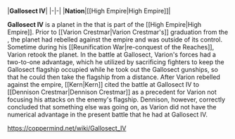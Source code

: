 |**Gallosect IV**|
|-|-|
|**Nation**|[[High Empire\|High Empire]]|

**Gallosect IV** is a planet in the  that is part of the [[High Empire\|High Empire]].
Prior to [[Varion Crestmar\|Varion Crestmar's]] graduation from the , the planet had rebelled against the empire and was outside of its control. Sometime during his [[Reunification War\|re-conquest of the Reaches]], Varion retook the planet. In the battle at Gallosect, Varion's forces had a two-to-one advantage, which he utilized by sacrificing fighters to keep the Gallosect flagship occupied while he took out the Gallosect gunships, so that he could then take the flagship from a distance. After Varion rebelled against the empire,  [[Kern\|Kern]] cited the battle at Gallosect IV to [[Dennison Crestmar\|Dennison Crestmar]] as a precedent for Varion not focusing his attacks on the enemy's flagship. Dennison, however, correctly concluded that something else was going on, as Varion did not have the numerical advantage in the present battle that he had at Gallosect IV.



https://coppermind.net/wiki/Gallosect_IV